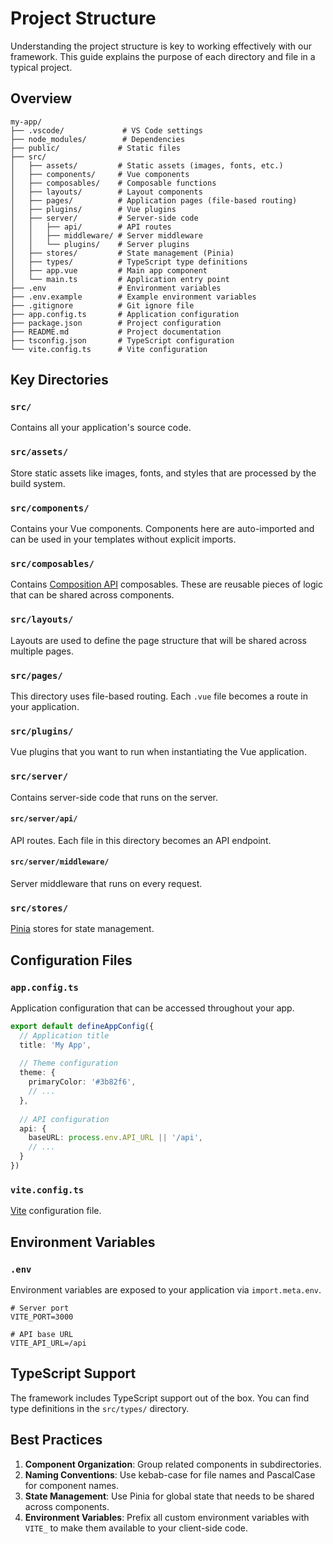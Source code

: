 # Project Structure

Understanding the project structure is key to working effectively with our framework. This guide explains the purpose of each directory and file in a typical project.

## Overview

```
my-app/
├── .vscode/             # VS Code settings
├── node_modules/        # Dependencies
├── public/             # Static files
├── src/
│   ├── assets/         # Static assets (images, fonts, etc.)
│   ├── components/     # Vue components
│   ├── composables/    # Composable functions
│   ├── layouts/        # Layout components
│   ├── pages/          # Application pages (file-based routing)
│   ├── plugins/        # Vue plugins
│   ├── server/         # Server-side code
│   │   ├── api/        # API routes
│   │   ├── middleware/ # Server middleware
│   │   └── plugins/    # Server plugins
│   ├── stores/         # State management (Pinia)
│   ├── types/          # TypeScript type definitions
│   ├── app.vue         # Main app component
│   └── main.ts         # Application entry point
├── .env                # Environment variables
├── .env.example        # Example environment variables
├── .gitignore          # Git ignore file
├── app.config.ts       # Application configuration
├── package.json        # Project configuration
├── README.md           # Project documentation
├── tsconfig.json       # TypeScript configuration
└── vite.config.ts      # Vite configuration
```

## Key Directories

### `src/`

Contains all your application's source code.

### `src/assets/`

Store static assets like images, fonts, and styles that are processed by the build system.

### `src/components/`

Contains your Vue components. Components here are auto-imported and can be used in your templates without explicit imports.

### `src/composables/`

Contains [Composition API](https://v3.vuejs.org/guide/composition-api-introduction.html) composables. These are reusable pieces of logic that can be shared across components.

### `src/layouts/`

Layouts are used to define the page structure that will be shared across multiple pages.

### `src/pages/`

This directory uses file-based routing. Each `.vue` file becomes a route in your application.

### `src/plugins/`

Vue plugins that you want to run when instantiating the Vue application.

### `src/server/`

Contains server-side code that runs on the server.

#### `src/server/api/`

API routes. Each file in this directory becomes an API endpoint.

#### `src/server/middleware/`

Server middleware that runs on every request.

### `src/stores/`

[Pinia](https://pinia.vuejs.org/) stores for state management.

## Configuration Files

### `app.config.ts`

Application configuration that can be accessed throughout your app.


```ts
export default defineAppConfig({
  // Application title
  title: 'My App',
  
  // Theme configuration
  theme: {
    primaryColor: '#3b82f6',
    // ...
  },
  
  // API configuration
  api: {
    baseURL: process.env.API_URL || '/api',
    // ...
  }
})
```

### `vite.config.ts`

[Vite](https://vitejs.dev/config/) configuration file.

## Environment Variables

### `.env`

Environment variables are exposed to your application via `import.meta.env`.

```env
# Server port
VITE_PORT=3000

# API base URL
VITE_API_URL=/api
```

## TypeScript Support

The framework includes TypeScript support out of the box. You can find type definitions in the `src/types/` directory.

## Best Practices

1. **Component Organization**: Group related components in subdirectories.
2. **Naming Conventions**: Use kebab-case for file names and PascalCase for component names.
3. **State Management**: Use Pinia for global state that needs to be shared across components.
4. **Environment Variables**: Prefix all custom environment variables with `VITE_` to make them available to your client-side code.
